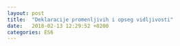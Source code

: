 ```yaml
---
layout: post
title:  "Deklaracije promenljivih i opseg vidljivosti"
date:   2018-02-13 12:29:52 +0200
categories: ES6
---
```

